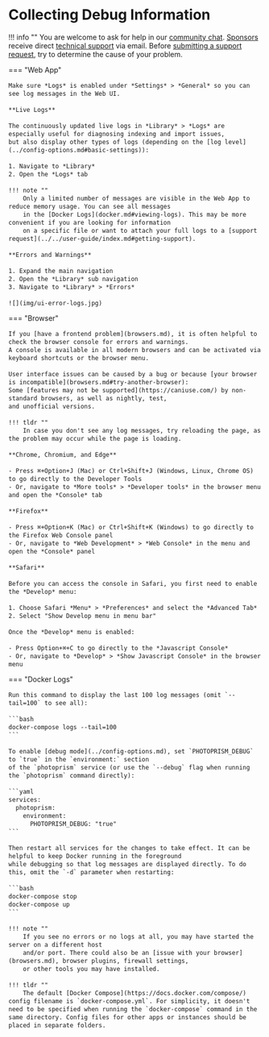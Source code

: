 # Collecting Debug Information

!!! info ""
    You are welcome to ask for help in our [community chat](https://gitter.im/browseyourlife/community).
    [Sponsors](../../funding.md) receive direct [technical support](https://photoprism.app/contact) via email.
    Before [submitting a support request](../../user-guide/index.md#getting-support), try to determine the cause of your problem.

=== "Web App"

    Make sure *Logs* is enabled under *Settings* > *General* so you can see log messages in the Web UI.

    **Live Logs**

    The continuously updated live logs in *Library* > *Logs* are especially useful for diagnosing indexing and import issues,
    but also display other types of logs (depending on the [log level](../config-options.md#basic-settings)):

    1. Navigate to *Library*
    2. Open the *Logs* tab
   
    !!! note ""
        Only a limited number of messages are visible in the Web App to reduce memory usage. You can see all messages
        in the [Docker Logs](docker.md#viewing-logs). This may be more convenient if you are looking for information
        on a specific file or want to attach your full logs to a [support request](../../user-guide/index.md#getting-support).

    **Errors and Warnings**

    1. Expand the main navigation
    2. Open the *Library* sub navigation
    3. Navigate to *Library* > *Errors*

    ![](img/ui-error-logs.jpg)

=== "Browser"
    
    If you [have a frontend problem](browsers.md), it is often helpful to check the browser console for errors and warnings.
    A console is available in all modern browsers and can be activated via keyboard shortcuts or the browser menu.
    
    User interface issues can be caused by a bug or because [your browser is incompatible](browsers.md#try-another-browser):
    Some [features may not be supported](https://caniuse.com/) by non-standard browsers, as well as nightly, test,
    and unofficial versions.

    !!! tldr ""
        In case you don't see any log messages, try reloading the page, as the problem may occur while the page is loading.
    
    **Chrome, Chromium, and Edge**

    - Press ⌘+Option+J (Mac) or Ctrl+Shift+J (Windows, Linux, Chrome OS) to go directly to the Developer Tools
    - Or, navigate to *More tools* > *Developer tools* in the browser menu and open the *Console* tab

    **Firefox**

    - Press ⌘+Option+K (Mac) or Ctrl+Shift+K (Windows) to go directly to the Firefox Web Console panel
    - Or, navigate to *Web Development* > *Web Console* in the menu and open the *Console* panel

    **Safari**

    Before you can access the console in Safari, you first need to enable the *Develop* menu:

    1. Choose Safari *Menu* > *Preferences* and select the *Advanced Tab*
    2. Select "Show Develop menu in menu bar"

    Once the *Develop* menu is enabled:

    - Press Option+⌘+C to go directly to the *Javascript Console*
    - Or, navigate to *Develop* > *Show Javascript Console* in the browser menu

=== "Docker Logs"

    Run this command to display the last 100 log messages (omit `--tail=100` to see all):

    ```bash
    docker-compose logs --tail=100
    ```
    
    To enable [debug mode](../config-options.md), set `PHOTOPRISM_DEBUG` to `true` in the `environment:` section
    of the `photoprism` service (or use the `--debug` flag when running the `photoprism` command directly):
    
    ```yaml
    services:
      photoprism:
        environment:
          PHOTOPRISM_DEBUG: "true"
    ```
    
    Then restart all services for the changes to take effect. It can be helpful to keep Docker running in the foreground
    while debugging so that log messages are displayed directly. To do this, omit the `-d` parameter when restarting:
    
    ```bash
    docker-compose stop
    docker-compose up 
    ```
    
    !!! note ""
        If you see no errors or no logs at all, you may have started the server on a different host
        and/or port. There could also be an [issue with your browser](browsers.md), browser plugins, firewall settings,
        or other tools you may have installed.
    
    !!! tldr ""
        The default [Docker Compose](https://docs.docker.com/compose/) config filename is `docker-compose.yml`. For simplicity, it doesn't need to be specified when running the `docker-compose` command in the same directory. Config files for other apps or instances should be placed in separate folders.
